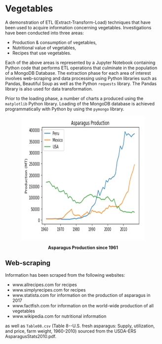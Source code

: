 # Vegetables
A demonstration of ETL (Extract-Transform-Load) techniques that have been used to acquire information concerning vegetables. Investigations have been conducted into three areas: 

<ul>
    <li>Production & consumption of vegetables,</li>
    <li>Nutritional value of vegetables,</li>
    <li>Recipes that use vegetables.</li>
</ul>

<p>
    
Each of the above areas is represented by a Jupyter Notebook containing Python code that performs ETL operations that culminate in the population of a MongoDB Database. The extraction phase for each area of interest involves web-scraping and data processing using Python libraries such as Pandas, Beautiful Soup as well as the Python ```requests``` library. The Pandas library is also used for data transformation. 

</p>

<p>
    
Prior to the loading phase, a number of charts a produced using the ```matplotlib``` Python library. Loading of the MongoDB database is achieved programmatically with Python by using the ```pymongo``` library.

</p>

<p align="center">
    <img src="./Asparagus_Production.png" width="400" height="400">  
</p>

<p align="center">
    <strong>Asparagus Production since 1961</strong>
</p>



<h2>Web-scraping</h2>
Information has been scraped from the following websites:
<br>
<ul>
    <li>www.allrecipes.com for recipes</li>
    <li>www.simplyrecipes.com for recipes</li>
    <li>www.statista.com for information on the production of asparagus in 2017</li>
    <li>www.factfish.com for information on the world-wide production of all vegetables</li>  
    <li>www.wikipedia.com for nutritional information</li>
</ul>

as well as ```Table08.csv``` (Table 8--U.S. fresh asparagus: Supply, utilization, and price, farm weight, 1960-2010) sourced from the USDA-ERS AsparagusStats2010.pdf.



